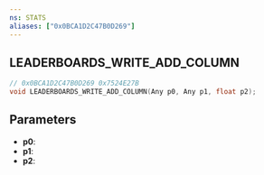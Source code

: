 ```yaml
---
ns: STATS
aliases: ["0x0BCA1D2C47B0D269"]
---
```

## LEADERBOARDS_WRITE_ADD_COLUMN

```c
// 0x0BCA1D2C47B0D269 0x7524E27B
void LEADERBOARDS_WRITE_ADD_COLUMN(Any p0, Any p1, float p2);
```


## Parameters
* **p0**: 
* **p1**: 
* **p2**: 

